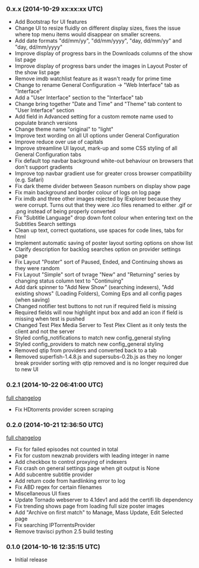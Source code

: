 ### 0.x.x (2014-10-29 xx:xx:xx UTC)

* Add Bootstrap for UI features
* Change UI to resize fluidly on different display sizes, fixes the issue where top menu items would disappear on smaller screens.
* Add date formats "dd/mm/yy", "dd/mm/yyyy", "day, dd/mm/yy" and "day, dd/mm/yyyy"
* Improve display of progress bars in the Downloads columns of the show list page
* Improve display of progress bars under the images in Layout Poster of the show list page
* Remove imdb watchlist feature as it wasn't ready for prime time
* Change to rename General Configuration -> "Web Interface" tab as "Interface"
* Add a "User Interface" section to the "Interface" tab
* Change bring together "Date and Time" and "Theme" tab content to "User Interface" section
* Add field in Advanced setting for a custom remote name used to populate branch versions
* Change theme name "original" to "light"
* Improve text wording on all UI options under General Configuration
* Improve reduce over use of capitals
* Improve streamline UI layout, mark-up and some CSS styling of all General Configuration tabs
* Fix default top navbar background white-out behaviour on browsers that don't support gradients
* Improve top navbar gradient use for greater cross browser compatibility (e.g. Safari)
* Fix dark theme divider between Season numbers on display show page
* Fix main background and border colour of logs on log page
* Fix imdb and three other images rejected by IExplorer because they were corrupt. Turns out that they were .ico files renamed to either .gif or .png instead of being properly converted
* Fix "Subtitle Language" drop down font colour when entering text on the Subtitles Search settings
* Clean up text, correct quotations, use spaces for code lines, tabs for html
* Implement automatic saving of poster layout sorting options on show list
* Clarify description for backlog searches option on provider settings page
* Fix Layout "Poster" sort of Paused, Ended, and Continuing shows as they were random
* Fix Layout "Simple" sort of tvrage "New" and "Returning" series by changing status column text to "Continuing"
* Add dark spinner to "Add New Show" (searching indexers), "Add existing shows" (Loading Folders), Coming Eps and all config pages (when saving)
* Changed notifier test buttons to not run if required field is missing
* Required fields will now highlight input box and add an icon if field is missing when test is pushed
* Changed Test Plex Media Server to Test Plex Client as it only tests the client and not the server
* Styled config_notifications to match new config_general styling
* Styled config_providers to match new config_general styling
* Removed qtip from providers and converted back to a tab
* Removed superfish-1.4.8.js and supersubs-0.2b.js as they no longer break provider sorting with qtip removed and is no longer required due to new UI


### 0.2.1 (2014-10-22 06:41:00 UTC)

[full changelog](https://github.com/SickragePVR/SickRage/compare/release_0.2.0...release_0.2.1)

* Fix HDtorrents provider screen scraping


### 0.2.0 (2014-10-21 12:36:50 UTC)

[full changelog](https://github.com/SickragePVR/SickRage/compare/release_0.1.0...release_0.2.0)

* Fix for failed episodes not counted in total
* Fix for custom newznab providers with leading integer in name
* Add checkbox to control proxying of indexers
* Fix crash on general settings page when git output is None
* Add subcentre subtitle provider
* Add return code from hardlinking error to log
* Fix ABD regex for certain filenames
* Miscellaneous UI fixes
* Update Tornado webserver to 4.1dev1 and add the certifi lib dependency
* Fix trending shows page from loading full size poster images
* Add "Archive on first match" to Manage, Mass Update, Edit Selected page
* Fix searching IPTorrentsProvider
* Remove travisci python 2.5 build testing


### 0.1.0 (2014-10-16 12:35:15 UTC)

* Initial release